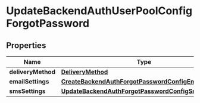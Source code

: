 

# UpdateBackendAuthUserPoolConfigForgotPassword


## Properties

| Name | Type | Description | Notes |
|------------ | ------------- | ------------- | -------------|
|**deliveryMethod** | [**DeliveryMethod**](DeliveryMethod.md) |  |  [optional] |
|**emailSettings** | [**CreateBackendAuthForgotPasswordConfigEmailSettings**](CreateBackendAuthForgotPasswordConfigEmailSettings.md) |  |  [optional] |
|**smsSettings** | [**UpdateBackendAuthForgotPasswordConfigSmsSettings**](UpdateBackendAuthForgotPasswordConfigSmsSettings.md) |  |  [optional] |



